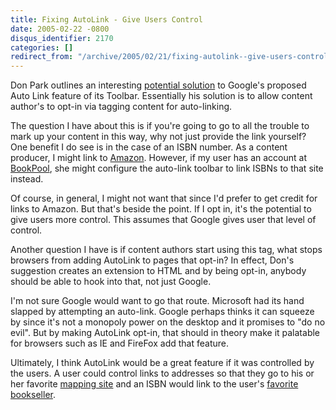 ```yaml
---
title: Fixing AutoLink - Give Users Control
date: 2005-02-22 -0800
disqus_identifier: 2170
categories: []
redirect_from: "/archive/2005/02/21/fixing-autolink--give-users-control.aspx/"
---
```


Don Park outlines an interesting [potential
solution](http://www.docuverse.com/blog/donpark/EntryViewPage.aspx?guid=676e38b4-0db9-4c7b-9692-b285fa5d0918)
to Google's proposed Auto Link feature of its Toolbar. Essentially his
solution is to allow content author's to opt-in via tagging content for
auto-linking.

The question I have about this is if you're going to go to all the
trouble to mark up your content in this way, why not just provide the
link yourself? One benefit I do see is in the case of an ISBN number. As
a content producer, I might link to [Amazon](http://www.amazon.com/).
However, if my user has an account at
[BookPool](http://www.bookpool.com/), she might configure the auto-link
toolbar to link ISBNs to that site instead.

Of course, in general, I might not want that since I'd prefer to get
credit for links to Amazon. But that's beside the point. If I opt in,
it's the potential to give users more control. This assumes that Google
gives user that level of control.

Another question I have is if content authors start using this tag, what
stops browsers from adding AutoLink to pages that opt-in? In effect,
Don's suggestion creates an extension to HTML and by being opt-in,
anybody should be able to hook into that, not just Google.

I'm not sure Google would want to go that route. Microsoft had its hand
slapped by attempting an auto-link. Google perhaps thinks it can squeeze
by since it's not a monopoly power on the desktop and it promises to "do
no evil". But by making AutoLink opt-in, that should in theory make it
palatable for browsers such as IE and FireFox add that feature.

Ultimately, I think AutoLink would be a great feature if it was
controlled by the users. A user could control links to addresses so that
they go to his or her favorite [mapping site](http://maps.google.com/)
and an ISBN would link to the user's [favorite
bookseller](http://www.amazon.com/).

